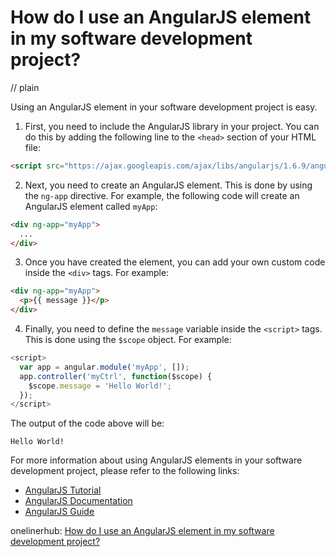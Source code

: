 # How do I use an AngularJS element in my software development project?
// plain

Using an AngularJS element in your software development project is easy.

1. First, you need to include the AngularJS library in your project. You can do this by adding the following line to the `<head>` section of your HTML file:
```html
<script src="https://ajax.googleapis.com/ajax/libs/angularjs/1.6.9/angular.min.js"></script>
```
2. Next, you need to create an AngularJS element. This is done by using the `ng-app` directive. For example, the following code will create an AngularJS element called `myApp`:
```html
<div ng-app="myApp">
  ...
</div>
```
3. Once you have created the element, you can add your own custom code inside the `<div>` tags. For example:
```html
<div ng-app="myApp">
  <p>{{ message }}</p>
</div>
```
4. Finally, you need to define the `message` variable inside the `<script>` tags. This is done using the `$scope` object. For example:
```javascript
<script>
  var app = angular.module('myApp', []);
  app.controller('myCtrl', function($scope) {
    $scope.message = 'Hello World!';
  });
</script>
```

The output of the code above will be:
```
Hello World!
```

For more information about using AngularJS elements in your software development project, please refer to the following links:

- [AngularJS Tutorial](https://www.tutorialspoint.com/angularjs/)
- [AngularJS Documentation](https://angularjs.org/)
- [AngularJS Guide](https://www.w3schools.com/angular/)

onelinerhub: [How do I use an AngularJS element in my software development project?](https://onelinerhub.com/angularjs/how-do-i-use-an-angularjs-element-in-my-software-development-project)